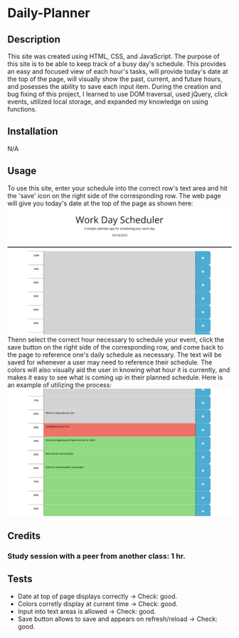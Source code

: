 # Daily-Planner

## Description

This site was created using HTML, CSS, and JavaScript. The purpose of this site is to be able to keep track of a busy day's schedule. This provides an easy and focused view of each hour's tasks, will provide today's date at the top of the page, will visually show the past, current, and future hours, and posesses the ability to save each input item. During the creation and bug fixing of this project, I learned to use DOM traversal, used jQuery, click events, utilized local storage, and expanded my knowledge on using functions. 

## Installation 

N/A

## Usage

To use this site, enter your schedule into the correct row's text area and hit the 'save' icon on the right side of the corresponding row. The web page will give you today's date at the top of the page as shown here:
![Title and top of page](./Assets/imgs/site-main.png)
Thenn select the correct hour necessary to schedule your event, click the save button on the right side of the corresponding row, and come back to the page to reference one's daily schedule as necessary. The text will be saved for whenever a user may need to reference their schedule. The colors will also visually aid the user in knowing what hour it is currently, and makes it easy to see what is coming up in their planned schedule. Here is an example of utilizing the process: 
![Example of schedule input](./Assets/imgs/input-usage.png)

## Credits

### Study session with a peer from another class: 1 hr.

## Tests

- Date at top of page displays correctly -> Check: good.
- Colors corretly display at current time -> Check: good.
- Input into text areas is allowed -> Check: good. 
- Save button allows to save and appears on refresh/reload -> Check: good.
